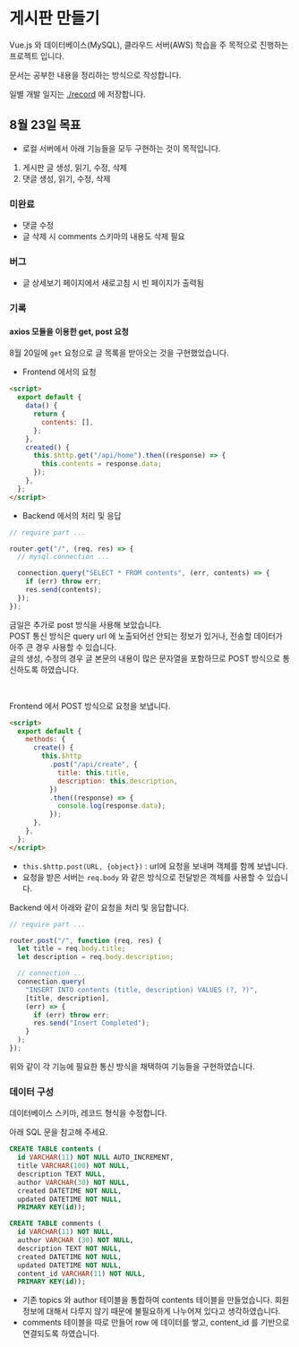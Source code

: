 # 게시판 만들기

Vue.js 와 데이터베이스(MySQL), 클라우드 서버(AWS) 학습을 주 목적으로 진행하는 프로젝트 입니다.

문서는 공부한 내용을 정리하는 방식으로 작성합니다.

일별 개발 일지는 [./record]() 에 저장합니다.
<br />

## 8월 23일 목표

- 로컬 서버에서 아래 기능들을 모두 구현하는 것이 목적입니다.

1. 게시판 글 생성, 읽기, 수정, 삭제
2. 댓글 생성, 읽기, 수정, 삭제

### 미완료

- 댓글 수정
- 글 삭제 시 comments 스키마의 내용도 삭제 필요

### 버그

- 글 상세보기 페이지에서 새로고침 시 빈 페이지가 출력됨

### 기록

#### axios 모듈을 이용한 get, post 요청

8월 20일에 `get` 요청으로 글 목록을 받아오는 것을 구현했었습니다.

- Frontend 에서의 요청

```html
<script>
  export default {
    data() {
      return {
        contents: [],
      };
    },
    created() {
      this.$http.get("/api/home").then((response) => {
        this.contents = response.data;
      });
    },
  };
</script>
```

- Backend 에서의 처리 및 응답

```javascript
// require part ...

router.get("/", (req, res) => {
  // mysql.connection ...

  connection.query("SELECT * FROM contents", (err, contents) => {
    if (err) throw err;
    res.send(contents);
  });
});
```

금일은 추가로 post 방식을 사용해 보았습니다. <br />
POST 통신 방식은 query url 에 노출되어선 안되는 정보가 있거나, 전송할 데이터가 아주 큰 경우 사용할 수 있습니다. <br />
글의 생성, 수정의 경우 글 본문의 내용이 많은 문자열을 포함하므로 POST 방식으로 통신하도록 하였습니다.

<br />

Frontend 에서 POST 방식으로 요청을 보냅니다.

```html
<script>
  export default {
    methods: {
      create() {
        this.$http
          .post("/api/create", {
            title: this.title,
            description: this.description,
          })
          .then((response) => {
            console.log(response.data);
          });
      },
    },
  };
</script>
```

- `this.$http.post(URL, {object})` : url에 요청을 보내며 객체를 함께 보냅니다.
- 요청을 받은 서버는 `req.body` 와 같은 방식으로 전달받은 객체를 사용할 수 있습니다.

Backend 에서 아래와 같이 요청을 처리 및 응답합니다.

```javascript
// require part ...

router.post("/", function (req, res) {
  let title = req.body.title;
  let description = req.body.description;

  // connection ...
  connection.query(
    "INSERT INTO contents (title, description) VALUES (?, ?)",
    [title, description],
    (err) => {
      if (err) throw err;
      res.send("Insert Completed");
    }
  );
});
```

위와 같이 각 기능에 필요한 통신 방식을 채택하여 기능들을 구현하였습니다.

### 데이터 구성

데이터베이스 스키마, 레코드 형식을 수정합니다.

아래 SQL 문을 참고해 주세요.

```SQL
CREATE TABLE contents (
  id VARCHAR(11) NOT NULL AUTO_INCREMENT,
  title VARCHAR(100) NOT NULL,
  description TEXT NULL,
  author VARCHAR(30) NOT NULL,
  created DATETIME NOT NULL,
  updated DATETIME NOT NULL,
  PRIMARY KEY(id));

CREATE TABLE comments (
  id VARCHAR(11) NOT NULL,
  author VARCHAR (30) NOT NULL,
  description TEXT NOT NULL,
  created DATETIME NOT NULL,
  updated DATETIME NOT NULL,
  content_id VARCHAR(11) NOT NULL,
  PRIMARY KEY(id));
```

- 기존 topics 와 author 테이블을 통합하여 contents 테이블을 만들었습니다. 회원 정보에 대해서 다루지 않기 때문에 불필요하게 나누어져 있다고 생각하였습니다.
- comments 테이블을 따로 만들어 row 에 데이터를 쌓고, content_id 를 기반으로 연결되도록 하였습니다.
